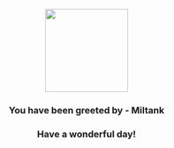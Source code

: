 <p align="center">
    <img src="https://raw.githubusercontent.com/PokeAPI/sprites/master/sprites/pokemon/241.png" width="150" height="150">
</p>
<h3 align="center">You have been greeted by - <b>Miltank</b></h3>
<h3 align="center">Have a wonderful day!</h3>
